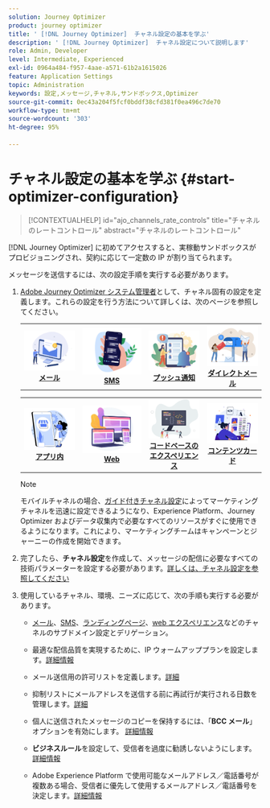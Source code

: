 ```yaml
---
solution: Journey Optimizer
product: journey optimizer
title: ' [!DNL Journey Optimizer]  チャネル設定の基本を学ぶ'
description: ' [!DNL Journey Optimizer]  チャネル設定について説明します'
role: Admin, Developer
level: Intermediate, Experienced
exl-id: 0964a484-f957-4aae-a571-61b2a1615026
feature: Application Settings
topic: Administration
keywords: 設定,メッセージ,チャネル,サンドボックス,Optimizer
source-git-commit: 0ec43a204f5fcf0bddf38cfd381f0ea496c7de70
workflow-type: tm+mt
source-wordcount: '303'
ht-degree: 95%

---
```



# チャネル設定の基本を学ぶ {#start-optimizer-configuration}

>[!CONTEXTUALHELP]
>id="ajo_channels_rate_controls"
>title="チャネルのレートコントロール"
>abstract="チャネルのレートコントロール"

[!DNL Journey Optimizer] に初めてアクセスすると、実稼動サンドボックスがプロビジョニングされ、契約に応じて一定数の IP が割り当てられます。

メッセージを送信するには、次の設定手順を実行する必要があります。

1. [Adobe Journey Optimizer システム管理者](../start/path/administrator.md)として、チャネル固有の設定を定義します。これらの設定を行う方法について詳しくは、次のページを参照してください。

   <table style="table-layout:fixed"><tr style="border: 0;">
    <td><a href="../email/get-started-email-config.md"><img alt="メール" src="../channels/assets/do-not-localize/email.png"></a>
    <div align="center"><a href="../email/get-started-email-config.md"><strong>メール</strong></a></div></td>
    <td><a href="../sms/sms-configuration.md"><img alt="SMS" src="../channels/assets/do-not-localize/sms.png"></a>
    <div align="center"><a href="../sms/sms-configuration.md"><strong>SMS</strong></a></div></td>
    <td><a href="../push/push-configuration.md"><img alt="プッシュ" src="../channels/assets/do-not-localize/push.png"></a>
    <div align="center"><a href="../push/push-configuration.md"><strong>プッシュ通知</strong></a></div></td>
    <td><a href="../direct-mail/direct-mail-configuration.md"><img alt="ダイレクトメール" src="../channels/assets/do-not-localize/direct-mail.jpg"></a>
    <div align="center"><a href="../direct-mail/direct-mail-configuration.md"><strong>ダイレクトメール</strong></a></div></td>
    </tr></table>

   <table style="table-layout:fixed"><tr style="border: 0;">
    <td><a href="../in-app/inapp-configuration.md"><img alt="アプリ内" src="../channels/assets/do-not-localize/inapp.jpg"></a>
    <div align="center"><a href="../in-app/inapp-configuration.md"><strong>アプリ内</strong></a></div></td>
    <td><a href="../web/web-configuration.md"><img alt="Web" src="../channels/assets/do-not-localize/web.jpg"></a>
    <div align="center"><a href="../web/web-configuration.md"><strong>Web</strong></a></div></td>
    <td><a href="../code-based/code-based-configuration.md"><img alt="コードベースのエクスペリエンス" src="../channels/assets/do-not-localize/code.png"></a>
    <div align="center"><a href="../code-based/code-based-configuration.md"><strong>コードベースのエクスペリエンス</strong></a></div></td>
    <td><a href="../content-card/content-card-configuration-prereq.md"><img alt="コンテンツカード" src="../channels/assets/do-not-localize/cards.png"></a>
    <div align="center"><a href="../content-card/content-card-configuration-prereq.md"><strong>コンテンツカード</strong></a></div></td>
    </tr></table>

   >[!NOTE]
   >
   >モバイルチャネルの場合、[ガイド付きチャネル設定](set-mobile-config.md)によってマーケティングチャネルを迅速に設定できるようになり、Experience Platform、Journey Optimizer およびデータ収集内で必要なすべてのリソースがすぐに使用できるようになります。これにより、マーケティングチームはキャンペーンとジャーニーの作成を開始できます。

1. 完了したら、**チャネル設定**&#x200B;を作成して、メッセージの配信に必要なすべての技術パラメーターを設定する必要があります。[詳しくは、チャネル設定を参照してください](channel-surfaces.md)

1. 使用しているチャネル、環境、ニーズに応じて、次の手順も実行する必要があります。

   * [メール](about-subdomain-delegation.md)、[SMS](../sms/sms-subdomains.md)、[ランディングページ](../landing-pages/lp-subdomains.md)、[web エクスペリエンス](../web/web-delegated-subdomains.md)などのチャネルのサブドメイン設定とデリゲーション。

   * 最適な配信品質を実現するために、IP ウォームアッププランを設定します。[詳細情報](ip-warmup-gs.md)

   * メール送信用の許可リストを定義します。[詳細](allow-list.md)

   * 抑制リストにメールアドレスを送信する前に再試行が実行される日数を管理します。[詳細](manage-suppression-list.md)

   * 個人に送信されたメッセージのコピーを保持するには、「**BCC メール**」オプションを有効にします。 [詳細情報](archiving-support.md#enable-bcc)

   * **ビジネスルール**&#x200B;を設定して、受信者を過度に勧誘しないようにします。[詳細情報](../conflict-prioritization/rule-sets.md)

   * Adobe Experience Platform で使用可能なメールアドレス／電話番号が複数ある場合、受信者に優先して使用するメールアドレス／電話番号を決定します。[詳細情報](primary-email-addresses.md)
